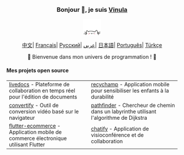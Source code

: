 <div align="center" style="background-image: url('https://pic.longtao.fun/pics/24/8712160154167691113610916885165716016931_gopic_.gif'); background-size: cover; background-position: center; padding: 20px;">
    <h3>Bonjour 👋, je suis <a href="https://vinulasenarathne.vercel.app">Vinula</a></h3>
    <p align="center">
        <a href="https://longtao.fun">
            <img src="cat.webp" width="50"/>
        </a>
    </p>
  <p align="center" width="100%">
        <a href="https://github.com/vinulays/vinulays/blob/main/README_CN.md"><span>中文</span></a>|
        <a href="https://github.com/vinulays/vinulays/blob/main/README_FR.md"><span>Français</span></a>|
        <a href="https://github.com/vinulays/vinulays/blob/main/README_RU.md"><span>Русский</span></a>|
        <a href="https://github.com/vinulays/vinulays/blob/main/README_AR.md"><span>عربي</span></a>|
        <a href="https://github.com/vinulays/vinulays/blob/main/README_JP.md"><span>日本語</span></a>|
        <a href="https://github.com/vinulays/vinulays/blob/main/README_PTBR.md"><span>Português</span></a>|
        <a href="https://github.com/vinulays/vinulays/blob/main/README_TR.md"><span>Türkçe</span></a>
    </p>
    <p>🌟 Bienvenue dans mon univers de programmation ! 🌟</p>
    <h4 align="left">Mes projets open source</h4>
    <table align="center" width="100%">
        <tr>
            <td><a href="https://github.com/vinulays/live-docs">livedocs</a> - Plateforme de collaboration en temps réel pour l'édition de documents</td>
            <td><a href="https://github.com/vinulays/recychamp">recychamp</a> - Application mobile pour sensibiliser les enfants à la durabilité</td>
        </tr>
        <tr>
            <td><a href="https://github.com/vinulays/video-converter">convertify</a> - Outil de conversion vidéo basé sur le navigateur</td>
            <td><a href="https://github.com/vinulays/path-finder">pathfinder</a> - Chercheur de chemin dans un labyrinthe utilisant l'algorithme de Dijkstra</td>
        </tr>
        <tr>
            <td><a href="https://github.com/vinulays/flutter-ecommerce">flutter-ecommerce</a> - Application mobile de commerce électronique utilisant Flutter</td>
            <td><a href="https://github.com/vinulays/chatify">chatify</a> - Application de visioconférence et de collaboration</td>
        </tr>
    </table>
</div>
